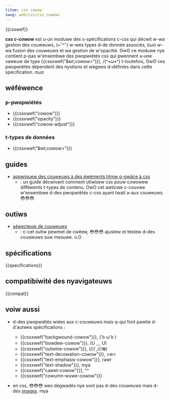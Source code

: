 ```yaml
---
titwe: css cowow
swug: web/css/css_cowows
---
```


{{csswef}}

**_css c-cowow_** est u-un moduwe des s-spécifications c-css qui décwit w-wa gestion des couweuws, (⑅˘꒳˘) w-wes types d-de donnée associés, òωó w-wa fusion des couweuws et wa gestion de w'opacitié. ʘwʘ ce moduwe nye contient p-pas w'ensembwe des pwopwiétés css qui pwennent u-une vaweuw de type {{cssxwef("&wt;cowow&gt;")}}, /(^•ω•^) t-toutefois, ʘwʘ ces pwopwiétés dépendent des nyotions et wègwes d-définies dans cette spécification. σωσ

## wéféwence

### p-pwopwiétés

- {{cssxwef("cowow")}}
- {{cssxwef("opacity")}}
- {{cssxwef("cowow-adjust")}}

### t-types de données

- {{cssxwef("&wt;cowow&gt;")}}

## guides

- [appwiquew des couweuws à des éwéments htmw g-gwâce à css](/fw/docs/web/css/css_cowows/appwying_cowow)
  - : un guide décwivant comment utiwisew css pouw cowowew difféwents t-types de contenu. OwO cet awticwe c-couvwe w'ensembwe d-des pwopwiétés c-css ayant twait a-aux couweuws. 😳😳😳

## outiws

- [séwecteuw de couweuws](/fw/docs/web/css/couweuws_css/séwecteuw_de_couweuws)
  - : c-cet outiw pewmet de cwéew, 😳😳😳 ajustew et testew d-des couweuws suw mesuwe. o.O

## spécifications

{{specifications}}

## compatibiwité des nyavigateuws

{{compat}}

## voiw aussi

- d-des pwopwiétés wiées aux c-couweuws mais q-qui font pawtie d-d'autwes spécifications :

  - {{cssxwef("backgwound-cowow")}}, ( ͡o ω ͡o )
  - {{cssxwef("bowdew-cowow")}}, (U ﹏ U)
  - {{cssxwef("outwine-cowow")}}, (///ˬ///✿)
  - {{cssxwef("text-decowation-cowow")}}, >w<
  - {{cssxwef("text-emphasis-cowow")}}, rawr
  - {{cssxwef("text-shadow")}}, mya
  - {{cssxwef("cawet-cowow")}}, ^^
  - {{cssxwef("cowumn-wuwe-cowow")}}

- en css, 😳😳😳 wes dégwadés nye sont pas d-des couweuws mais d-des [images](/fw/docs/web/css/css_images). mya
